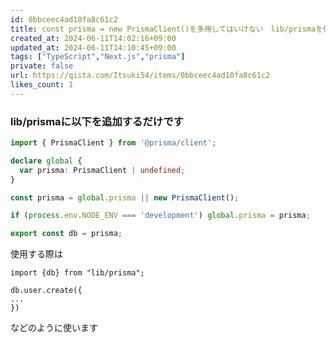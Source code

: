 ```yaml
---
id: 0bbceec4ad10fa8c61c2
title: const prisma = new PrismaClient()を多用してはいけない　lib/prismaを作ろう
created_at: 2024-06-11T14:02:16+09:00
updated_at: 2024-06-11T14:10:45+09:00
tags: ["TypeScript","Next.js","prisma"]
private: false
url: https://qiita.com/Itsuki54/items/0bbceec4ad10fa8c61c2
likes_count: 1
---
```


### lib/prismaに以下を追加するだけです

```ts
import { PrismaClient } from '@prisma/client';

declare global {
  var prisma: PrismaClient | undefined;
}

const prisma = global.prisma || new PrismaClient();

if (process.env.NODE_ENV === 'development') global.prisma = prisma;

export const db = prisma;
```

使用する際は
```tsx
import {db} from "lib/prisma";

db.user.create({
...
})
```
などのように使います
